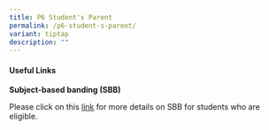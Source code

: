 ```yaml
---
title: P6 Student's Parent
permalink: /p6-student-s-parent/
variant: tiptap
description: ""
---
```

<h4>Useful Links</h4>
<p><strong>Subject-based banding (SBB) </strong>
</p>
<p>Please click on this <a href="https://www.crestsec.edu.sg/announcements/announcements/2025-sbb-info/" rel="noopener noreferrer nofollow" target="_blank"><u>link</u></a> for
more details on SBB for students who are eligible.</p>
<p>
<br>
</p>